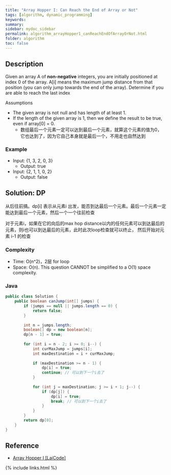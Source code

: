 ```yaml
---
title: "Array Hopper I: Can Reach the End of Array or Not"
tags: [algorithm, dynamic_programming]
keywords:
summary:
sidebar: mydoc_sidebar
permalink: algorithm_arrayHopper1_canReachEndOfArrayOrNot.html
folder: algorithm
toc: false
---
```


## Description
Given an array A of **non-negative** integers, you are initially positioned at index 0 of the array. 
A[i] means the maximum jump distance from that position (you can only jump towards the end of the array). 
Determine if you are able to reach the last index

Assumptions
* The given array is not null and has length of at least 1.
* If the length of the given array is 1, then we define the result to be true, even if array[0] = 0.
  * 数组最后一个元素一定可以达到最后一个元素，就算这个元素的值为0，它也达到了，因为它自己本身就是最后一个，不用走也自然达到

### Example
* Input: {1, 3, 2, 0, 3}
  * Output: true
* Input: {2, 1, 1, 0, 2}
  * Output: false
  
## Solution: DP
从后往前搞。dp[i] 表示从元素i 出发，能否到达最后一个元素。最后一个元素一定能达到最后一个元素，然后一个一个往前检查

对于元素i，如果在它的向后的max hop distance以内的任何元素可以到达最后的元素，则i也可以到达最后的元素，此时此次loop检查就可以终止，
然后开始对元素 i-1 的检查

### Complexity
* Time: O(n^2)，2层 for loop
* Space: O(n). This question CANNOT be simplified to a O(1) space complexity.

### Java
```java
public class Solution {
    public boolean canJump(int[] jumps) {
        if (jumps == null || jumps.length == 0) {
            return false;
        }
      
        int n = jumps.length;
        boolean[] dp = new boolean[n];
        dp[n - 1] = true;
      
        for (int i = n - 2; i >= 0; i--) {
            int curMaxJump = jumps[i];
            int maxDestination = i + curMaxJump;
            
            if (maxDestination >= n - 1) {
                dp[i] = true;
                continue; // 可以到下一个i去了
            }
            
            for (int j = maxDestination; j >= i + 1; j--) {
                if (dp[j]) {
                    dp[i] = true;
                    break; // 可以到下一个i去了
                }
            }
        }
        return dp[0];
    }
}
```

## Reference
* [Array Hopper I [LaiCode]](https://app.laicode.io/app/problem/88)

{% include links.html %}
